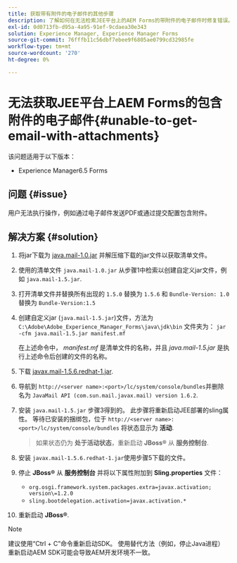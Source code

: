 ```yaml
---
title: 获取带有附件的电子邮件的其他步骤
description: 了解如何在无法检索JEE平台上的AEM Forms的带附件的电子邮件时修复错误。
exl-id: 0d0713fb-d95a-4a95-91ef-9cdaea30e343
solution: Experience Manager, Experience Manager Forms
source-git-commit: 76fffb11c56dbf7ebee9f6805ae0799cd32985fe
workflow-type: tm+mt
source-wordcount: '270'
ht-degree: 0%

---
```


# 无法获取JEE平台上AEM Forms的包含附件的电子邮件{#unable-to-get-email-with-attachments}

该问题适用于以下版本：

* Experience Manager6.5 Forms

## 问题 {#issue}

用户无法执行操作，例如通过电子邮件发送PDF或通过提交配置包含附件。

## 解决方案 {#solution}

1. 将jar下载为 [java.mail-1.0.jar](/help/forms/using/java.mail-1.0.jar) 并解压缩下载的jar文件以获取清单文件。

1. 使用的清单文件 `java.mail-1.0.jar` 从步骤1中检索以创建自定义jar文件，例如 `java.mail-1.5.jar`.

1. 打开清单文件并替换所有出现的 `1.5.0` 替换为 `1.5.6` 和 `Bundle-Version: 1.0` 替换为 `Bundle-Version:1.5`

1. 创建自定义jar (`java.mail-1.5.jar`)文件，方法为 `C:\Adobe\Adobe_Experience_Manager_Forms\java\jdk\bin` 文件夹为：
   `jar -cfm java.mail-1.5.jar manifest.mf`

   在上述命令中， *manifest.mf* 是清单文件的名称，并且 *java.mail-1.5.jar* 是执行上述命令后创建的文件的名称。

1. 下载 [javax.mail-1.5.6.redhat-1.jar](https://mvnrepository.com/artifact/com.sun.mail/javax.mail/1.5.6.redhat-1).

1. 导航到 `http://<server name>:<port>/lc/system/console/bundles`并删除名为 `JavaMail API (com.sun.mail.javax.mail) version 1.6.2`.

1. 安装 `java.mail-1.5.jar` 步骤3得到的。 此步骤将重新启动JEE部署的sling属性。 等待已安装的捆绑包，位于 `http://<server name>:<port>/lc/system/console/bundles` 将状态显示为 **活动**.

   >如果状态仍为 **处于活动状态**，重新启动   **JBoss®** 从 **服务控制台**.


1. 安装 `javax.mail-1.5.6.redhat-1.jar`使用步骤5下载的文件。

1. 停止 **JBoss®** 从 **服务控制台** 并将以下属性附加到 **Sling.properties** 文件：
   * `org.osgi.framework.system.packages.extra=javax.activation; version\=1.2.0`
   * `sling.bootdelegation.activation=javax.activation.*`

1. 重新启动 **JBoss®**.

>[!NOTE]
>
> 建议使用“Ctrl + C”命令重新启动SDK。 使用替代方法（例如，停止Java进程）重新启动AEM SDK可能会导致AEM开发环境不一致。

